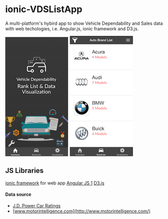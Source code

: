 # ionic-VDSListApp
A multi-platform's hybird app to show Vehicle Dependability and Sales data with web techologies, i.e. Angular.js, ionic framework and D3.js.

![Home Page](Design/Home.png)
![List Page](Design/List.png)

## JS Libraries
[ionic framework](http://ionicframework.com/) for web app
[Angular JS 1](https://angularjs.org/)
[D3.js](http://d3js.org/)

#### Data source
- [J.D. Power Car Ratings](http://www.jdpower.com/cars/ratings-and-awards)
- [www.motorintelligence.com](http://www.motorintelligence.com/)
